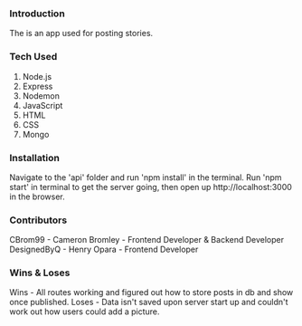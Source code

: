 ### Introduction

The is an app used for posting stories.

### Tech Used

1. Node.js
2. Express
3. Nodemon
4. JavaScript
5. HTML
6. CSS
7. Mongo

### Installation

Navigate to the 'api' folder and run 'npm install' in the terminal. Run 'npm start' in terminal to get the server going, then open up http://localhost:3000 in the browser.

### Contributors

CBrom99 - Cameron Bromley - Frontend Developer & Backend Developer
DesignedByQ - Henry Opara - Frontend Developer

### Wins & Loses

Wins - All routes working and figured out how to store posts in db and show once published.
Loses - Data isn't saved upon server start up and couldn't work out how users could add a picture.


